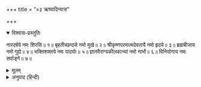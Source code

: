 +++
title = "०३ ऋष्यादिन्यास"

+++


<details open><summary>विश्वास-प्रस्तुतिः</summary>

नारदर्षये नमः शिरसि॥ १॥ बृहतीच्छन्दसे नमो मुखे॥ २॥ श्रीकृष्णपरमात्मदेवतायै नमो हृदये॥ ३॥ ब्रह्मबीजाय नमो गुह्ये॥ ४॥ भक्तिशक्तये नमः पादयोः॥ ५॥ ज्ञानवैराग्यकीलकाभ्यां नमो नाभौ॥ ६॥ विनियोगाय नमः सर्वाङ्गे॥ ७॥
</details>

<details><summary>मूलम्</summary>

नारदर्षये नमः शिरसि॥ १॥ बृहतीच्छन्दसे नमो मुखे॥ २॥ श्रीकृष्णपरमात्मदेवतायै नमो हृदये॥ ३॥ ब्रह्मबीजाय नमो गुह्ये॥ ४॥ भक्तिशक्तये नमः पादयोः॥ ५॥ ज्ञानवैराग्यकीलकाभ्यां नमो नाभौ॥ ६॥ विनियोगाय नमः सर्वाङ्गे॥ ७॥
</details>

<details><summary>अनुवाद (हिन्दी)</summary>

ऊपर न्यासके सात वाक्य उद‍्धृत किये गये हैं। इनमें पहला वाक्य पढ़कर दाहिने हाथकी अँगुलियोंसे सिरका स्पर्श करे, दूसरा वाक्य पढ़कर मुखका, तीसरे वाक्यसे हृदयका, चौथेसे गुदाका, पाँचवेंसे दोनों पैरोंका, छठेसे नाभिका और सातवें वाक्यसे सम्पूर्ण अंगोंका स्पर्श करना चाहिये।
</details>
